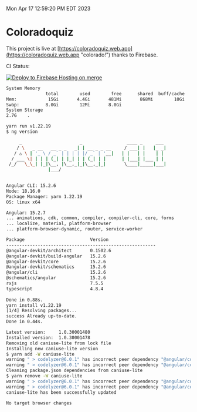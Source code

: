 Mon Apr 17 12:59:20 PM EDT 2023

# Coloradoquiz


This project is live at [https://coloradoquiz.web.app](https://coloradoquiz.web.app "colorado!") thanks to Firebase.

CI Status: 

[![Deploy to Firebase Hosting on merge](https://github.com/teamkushal/coloradoquiz/actions/workflows/firebase-hosting-merge.yml/badge.svg)](https://github.com/teamkushal/coloradoquiz/actions/workflows/firebase-hosting-merge.yml)

```bash
System Memory
               total        used        free      shared  buff/cache   available
Mem:            15Gi       4.4Gi       481Mi       868Mi        10Gi       9.7Gi
Swap:          8.0Gi        12Mi       8.0Gi
System Storage
2.7G	.
```
```bash
yarn run v1.22.19
$ ng version

     _                      _                 ____ _     ___
    / \   _ __   __ _ _   _| | __ _ _ __     / ___| |   |_ _|
   / △ \ | '_ \ / _` | | | | |/ _` | '__|   | |   | |    | |
  / ___ \| | | | (_| | |_| | | (_| | |      | |___| |___ | |
 /_/   \_\_| |_|\__, |\__,_|_|\__,_|_|       \____|_____|___|
                |___/
    

Angular CLI: 15.2.6
Node: 18.16.0
Package Manager: yarn 1.22.19
OS: linux x64

Angular: 15.2.7
... animations, cdk, common, compiler, compiler-cli, core, forms
... localize, material, platform-browser
... platform-browser-dynamic, router, service-worker

Package                         Version
---------------------------------------------------------
@angular-devkit/architect       0.1502.6
@angular-devkit/build-angular   15.2.6
@angular-devkit/core            15.2.6
@angular-devkit/schematics      15.2.6
@angular/cli                    15.2.6
@schematics/angular             15.2.6
rxjs                            7.5.5
typescript                      4.8.4
    
Done in 0.88s.
yarn install v1.22.19
[1/4] Resolving packages...
success Already up-to-date.
Done in 0.44s.
```
```bash
Latest version:     1.0.30001480
Installed version:  1.0.30001478
Removing old caniuse-lite from lock file
Installing new caniuse-lite version
$ yarn add -W caniuse-lite
warning " > codelyzer@6.0.1" has incorrect peer dependency "@angular/compiler@>=2.3.1 <12.0.0 || ^11.0.0-next || ^11.1.0-next || ^11.2.0-next".
warning " > codelyzer@6.0.1" has incorrect peer dependency "@angular/core@>=2.3.1 <12.0.0 || ^11.0.0-next || ^11.1.0-next || ^11.2.0-next".
Cleaning package.json dependencies from caniuse-lite
$ yarn remove -W caniuse-lite
warning " > codelyzer@6.0.1" has incorrect peer dependency "@angular/compiler@>=2.3.1 <12.0.0 || ^11.0.0-next || ^11.1.0-next || ^11.2.0-next".
warning " > codelyzer@6.0.1" has incorrect peer dependency "@angular/core@>=2.3.1 <12.0.0 || ^11.0.0-next || ^11.1.0-next || ^11.2.0-next".
caniuse-lite has been successfully updated

No target browser changes
```
```bash
